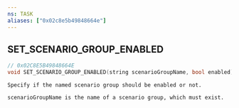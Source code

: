 ```yaml
---
ns: TASK
aliases: ["0x02c8e5b49848664e"]
---
```

## SET_SCENARIO_GROUP_ENABLED

```c
// 0x02C8E5B49848664E
void SET_SCENARIO_GROUP_ENABLED(string scenarioGroupName, bool enabled);
```

```
Specify if the named scenario group should be enabled or not.

scenarioGroupName is the name of a scenario group, which must exist.
```

